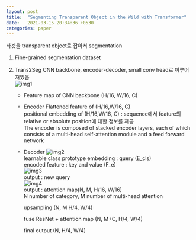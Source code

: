 ```yaml
---
layout: post
title:  "Segmenting Transparent Object in the Wild with Transformer"
date:   2021-03-15 20:34:36 +0530
categories: paper  
---
```




타겟을 transparent object로 잡아서 segmentation 

1. Fine-grained segmentation dataset

2. Trans2Seg
   CNN backbone, encoder-decoder, small conv head로 이루어져있음  
   ![img1](\assets\post\post11\img1.png)  

   * Feature map of CNN backbone (H/16, W/16, C)

   * Encoder
     Flattened feature of (H/16,W/16, C)   
     positional embedding of (H/16,W/16, C) : sequence에서 feature의 relative or absolute position에 대한 정보를 제공  
     The encoder is composed of stacked encoder layers, each of which consists of a multi-head self-attention module and a feed forward
     network

   * Decoder
     ![img2](\assets\post\post11\img2.png)  
     learnable class prototype embedding : query (E_cls)  
     encoded feature : key and value (F_e)    
     ![img3](\assets\post\post11\img3.png)  
     output : new query   
     ![img4](\assets\post\post11\img4.png)   
     output : attention map(N, M, H/16, W/16)   
     N number of category, M number of multi-head attention

     upsampling (N, M H/4, W/4)

     fuse ResNet + attention map (N, M+C, H/4, W/4)

     final output (N, H/4, W/4)

